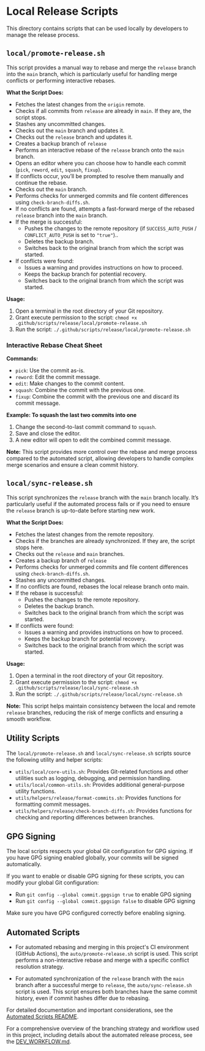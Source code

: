 # Local Release Scripts

This directory contains scripts that can be used locally by developers to manage the release process.

## `local/promote-release.sh`

This script provides a manual way to rebase and merge the `release` branch into the `main` branch,
which is particularly useful for handling merge conflicts or performing interactive rebases.

**What the Script Does:**

*   Fetches the latest changes from the `origin` remote.
*   Checks if all commits from `release` are already in `main`. If they are, the script stops.
*   Stashes any uncommitted changes.
*   Checks out the `main` branch and updates it.
*   Checks out the `release` branch and updates it.
*   Creates a backup branch of `release`
*   Performs an interactive rebase of the `release` branch onto the `main` branch.
*   Opens an editor where you can choose how to handle each commit (`pick`, `reword`, `edit`, `squash`, `fixup`).
*   If conflicts occur, you’ll be prompted to resolve them manually and continue the rebase.
*   Checks out the `main` branch.
*   Performs checks for unmerged commits and file content differences using `check-branch-diffs.sh`.
*   If no conflicts are found, attempts a fast-forward merge of the rebased `release` branch into the `main` branch.
*   If the merge is successful:
    *   Pushes the changes to the remote repository (if `SUCCESS_AUTO_PUSH` / `CONFLICT_AUTO_PUSH` is set to `"true"`)..
    *   Deletes the backup branch.
    *   Switches back to the original branch from which the script was started.
*   If conflicts were found:
    *   Issues a warning and provides instructions on how to proceed.
    *   Keeps the backup branch for potential recovery.
    *   Switches back to the original branch from which the script was started.

**Usage:**

1.  Open a terminal in the root directory of your Git repository.
2.  Grant execute permission to the script: `chmod +x .github/scripts/release/local/promote-release.sh`
3.  Run the script: `./.github/scripts/release/local/promote-release.sh`

### Interactive Rebase Cheat Sheet

**Commands:**

* `pick`: Use the commit as-is.
* `reword`: Edit the commit message.
* `edit`: Make changes to the commit content.
* `squash`: Combine the commit with the previous one.
* `fixup`: Combine the commit with the previous one and discard its commit message.

**Example: To squash the last two commits into one**

1. Change the second-to-last commit command to `squash`.
2. Save and close the editor.
3. A new editor will open to edit the combined commit message.

**Note:** This script provides more control over the rebase and merge process compared to the automated script,
allowing developers to handle complex merge scenarios and ensure a clean commit history.

## `local/sync-release.sh`

This script synchronizes the `release` branch with the `main` branch locally.
It’s particularly useful if the automated process fails or if you need to ensure the `release` branch is up-to-date before starting new work.

**What the Script Does:**

*   Fetches the latest changes from the remote repository.
*   Checks if the branches are already synchronized. If they are, the script stops here.
*   Checks out the `release` and `main` branches.
*   Creates a backup branch of `release`
*   Performs checks for unmerged commits and file content differences using `check-branch-diffs.sh`.
*   Stashes any uncommitted changes.
*   If no conflicts are found, rebases the local release branch onto main.
*   If the rebase is successful:
    * Pushes the changes to the remote repository.
    * Deletes the backup branch.
    * Switches back to the original branch from which the script was started.
*   If conflicts were found:
    * Issues a warning and provides instructions on how to proceed.
    * Keeps the backup branch for potential recovery.
    * Switches back to the original branch from which the script was started.

**Usage:**

1.  Open a terminal in the root directory of your Git repository.
2.  Grant execute permission to the script: `chmod +x .github/scripts/release/local/sync-release.sh`
3.  Run the script: `./.github/scripts/release/local/sync-release.sh`

**Note:** This script helps maintain consistency between the local and remote `release` branches,
reducing the risk of merge conflicts and ensuring a smooth workflow.

## Utility Scripts

The `local/promote-release.sh` and `local/sync-release.sh` scripts source the following utility and helper scripts:

*   `utils/local/core-utils.sh`: Provides Git-related functions and other utilities such as logging, debugging, and permission handling.
*   `utils/local/common-utils.sh`: Provides additional general-purpose utility functions.
*   `utils/helpers/release/format-commits.sh`: Provides functions for formatting commit messages.
*   `utils/helpers/release/check-branch-diffs.sh`: Provides functions for checking and reporting differences between branches.

## GPG Signing

The local scripts respects your global Git configuration for GPG signing. If you have GPG signing enabled globally, your commits will be signed
automatically.

If you want to enable or disable GPG signing for these scripts, you can modify your global Git configuration:

* Run `git config --global commit.gpgsign true` to enable GPG signing
* Run `git config --global commit.gpgsign false` to disable GPG signing

Make sure you have GPG configured correctly before enabling signing.

## Automated Scripts

* For automated rebasing and merging in this project's CI environment (GitHub Actions), the `auto/promote-release.sh` script is used.
  This script performs a non-interactive rebase and merge with a specific conflict resolution strategy.

* For automated synchronization of the `release` branch with the `main` branch after a successful merge to `release`, the `auto/sync-release.sh`
  script is used. This script ensures both branches have the same commit history, even if commit hashes differ due to rebasing.

For detailed documentation and important considerations, see the [Automated Scripts README](../auto/README.md).

For a comprehensive overview of the branching strategy and workflow used in this project, including details about the automated release process,
see the [DEV_WORKFLOW.md](../../../../DEV_WORKFLOW.md).

